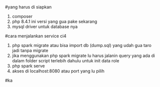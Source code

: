 #yang harus di siapkan

1. composer
2. php 8.4.1 ini versi yang gua pake sekarang
3. mysql driver untuk database nya

#cara menjalankan service ci4

1. php spark migrate atau bisa import db (dump.sql) yang udah gua taro jadi tanpa migrate
2. jika menggunakan php spark migrate lu harus jalanin query yang ada di dalam folder script terlebih dahulu untuk init data role
3. php spark serve
4. akses di localhost:8080 atau port yang lu pilih

#ka
